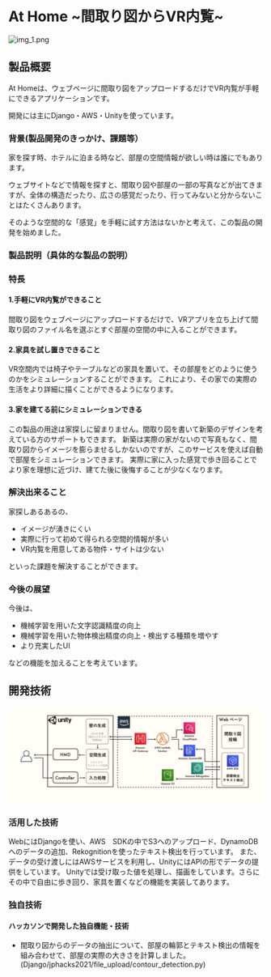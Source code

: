 # At Home \~間取り図からVR内覧\~

![img_1.png](assets/mainVisual.png)

## 製品概要

At Homeは、ウェブページに間取り図をアップロードするだけでVR内覧が手軽にできるアプリケーションです。

開発には主にDjango・AWS・Unityを使っています。

### 背景(製品開発のきっかけ、課題等）

家を探す時、ホテルに泊まる時など、部屋の空間情報が欲しい時は誰にでもあります。

ウェブサイトなどで情報を探すと、間取り図や部屋の一部の写真などが出てきますが、全体の構造だったり、広さの感覚だったり、行ってみないと分からないことはたくさんあります。

そのような空間的な「感覚」を手軽に試す方法はないかと考えて、この製品の開発を始めました。

### 製品説明（具体的な製品の説明）
### 特長

#### 1.手軽にVR内覧ができること

間取り図をウェブページにアップロードするだけで、VRアプリを立ち上げて間取り図のファイル名を選ぶとすぐ部屋の空間の中に入ることができます。

#### 2.家具を試し置きできること

VR空間内では椅子やテーブルなどの家具を置いて、その部屋をどのように使うのかをシミュレーションすることができます。
これにより、その家での実際の生活をより詳細に描くことができるようになります。

#### 3.家を建てる前にシミュレーションできる

この製品の用途は家探しに留まりません。間取り図を書いて新築のデザインを考えている方のサポートもできます。
新築は実際の家がないので写真もなく、間取り図からイメージを膨らませるしかないのですが、このサービスを使えば自動で部屋をシミュレーションできます。
実際に家に入った感覚で歩き回ることでより家を理想に近づけ、建てた後に後悔することが少なくなります。

### 解決出来ること

家探しあるあるの、

- イメージが湧きにくい
- 実際に行って初めて得られる空間的情報が多い
- VR内覧を用意してある物件・サイトは少ない

といった課題を解決することができます。


### 今後の展望

今後は、

- 機械学習を用いた文字認識精度の向上
- 機械学習を用いた物体検出精度の向上・検出する種類を増やす
- より充実したUI

などの機能を加えることを考えています。


## 開発技術

![img_1.png](assets/システム構成_ピッチ.png)

### 活用した技術

WebにはDjangoを使い、AWS　SDKの中でS3へのアップロード、DynamoDBへのデータの追加、Rekognitionを使ったテキスト検出を行っています。
また、データの受け渡しにはAWSサービスを利用し、UnityにはAPIの形でデータの提供をしています。
Unityでは受け取った値を処理し、描画をしています。さらにその中で自由に歩き回り、家具を置くなどの機能を実装してあります。


### 独自技術
#### ハッカソンで開発した独自機能・技術
* 間取り図からのデータの抽出について、部屋の輪郭とテキスト検出の情報を組み合わせて、部屋の実際の大きさを計算しました。(Django/jphacks2021/file_upload/contour_detection.py)

